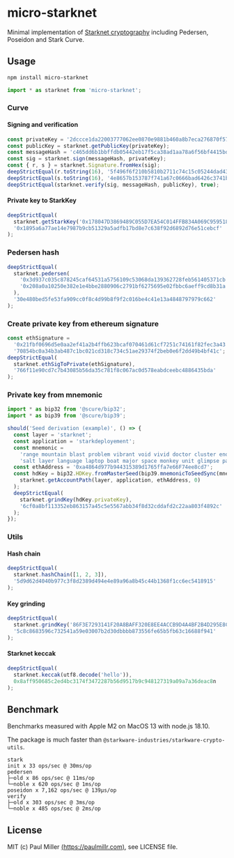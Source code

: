 # micro-starknet

Minimal implementation of [Starknet cryptography](https://docs.starkware.co/starkex/stark-curve.html) including Pedersen, Poseidon and Stark Curve.

## Usage

```sh
npm install micro-starknet
```

```ts
import * as starknet from 'micro-starknet';
```

### Curve

#### Signing and verification

```ts
const privateKey = '2dccce1da22003777062ee0870e9881b460a8b7eca276870f57c601f182136c';
const publicKey = starknet.getPublicKey(privateKey);
const messageHash = 'c465dd6b1bbffdb05442eb17f5ca38ad1aa78a6f56bf4415bdee219114a47';
const sig = starknet.sign(messageHash, privateKey);
const { r, s } = starknet.Signature.fromHex(sig);
deepStrictEqual(r.toString(16), '5f496f6f210b5810b2711c74c15c05244dad43d18ecbbdbe6ed55584bc3b0a2');
deepStrictEqual(s.toString(16), '4e8657b153787f741a67c0666bad6426c3741b478c8eaa3155196fc571416f3');
deepStrictEqual(starknet.verify(sig, messageHash, publicKey), true);
```

#### Private key to StarkKey

```ts
deepStrictEqual(
  starknet.getStarkKey('0x178047D3869489C055D7EA54C014FFB834A069C9595186ABE04EA4D1223A03F'),
  '0x1895a6a77ae14e7987b9cb51329a5adfb17bd8e7c638f92d6892d76e51cebcf'
);
```

### Pedersen hash

```ts
deepStrictEqual(
  starknet.pedersen(
    '0x3d937c035c878245caf64531a5756109c53068da139362728feb561405371cb',
    '0x208a0a10250e382e1e4bbe2880906c2791bf6275695e02fbbc6aeff9cd8b31a'
  ),
  '30e480bed5fe53fa909cc0f8c4d99b8f9f2c016be4c41e13a4848797979c662'
);
```

### Create private key from ethereum signature

```ts
const ethSignature =
  '0x21fbf0696d5e0aa2ef41a2b4ffb623bcaf070461d61cf7251c74161f82fec3a43' +
  '70854bc0a34b3ab487c1bc021cd318c734c51ae29374f2beb0e6f2dd49b4bf41c';
deepStrictEqual(
  starknet.ethSigToPrivate(ethSignature),
  '766f11e90cd7c7b43085b56da35c781f8c067ac0d578eabdceebc4886435bda'
);
```

### Private key from mnemonic

```ts
import * as bip32 from '@scure/bip32';
import * as bip39 from '@scure/bip39';

should('Seed derivation (example)', () => {
  const layer = 'starknet';
  const application = 'starkdeployement';
  const mnemonic =
    'range mountain blast problem vibrant void vivid doctor cluster enough melody ' +
    'salt layer language laptop boat major space monkey unit glimpse pause change vibrant';
  const ethAddress = '0xa4864d977b944315389d1765ffa7e66F74ee8cd7';
  const hdKey = bip32.HDKey.fromMasterSeed(bip39.mnemonicToSeedSync(mnemonic)).derive(
    starknet.getAccountPath(layer, application, ethAddress, 0)
  );
  deepStrictEqual(
    starknet.grindKey(hdKey.privateKey),
    '6cf0a8bf113352eb863157a45c5e5567abb34f8d32cddafd2c22aa803f4892c'
  );
});
```

### Utils

#### Hash chain

```ts
deepStrictEqual(
  starknet.hashChain([1, 2, 3]),
  '5d9d62d4040b977c3f8d2389d494e4e89a96a8b45c44b1368f1cc6ec5418915'
);
```

#### Key grinding

```ts
deepStrictEqual(
  starknet.grindKey('86F3E7293141F20A8BAFF320E8EE4ACCB9D4A4BF2B4D295E8CEE784DB46E0519'),
  '5c8c8683596c732541a59e03007b2d30dbbbb873556fe65b5fb63c16688f941'
);
```

#### Starknet keccak

```ts
deepStrictEqual(
  starknet.keccak(utf8.decode('hello')),
  0x8aff950685c2ed4bc3174f3472287b56d9517b9c948127319a09a7a36deac8n
);
```

## Benchmark

Benchmarks measured with Apple M2 on MacOS 13 with node.js 18.10.

The package is much faster than `@starkware-industries/starkware-crypto-utils`.

```
stark
init x 33 ops/sec @ 30ms/op
pedersen
├─old x 86 ops/sec @ 11ms/op
└─noble x 620 ops/sec @ 1ms/op
poseidon x 7,162 ops/sec @ 139μs/op
verify
├─old x 303 ops/sec @ 3ms/op
└─noble x 485 ops/sec @ 2ms/op
```

## License

MIT (c) Paul Miller [(https://paulmillr.com)](https://paulmillr.com), see LICENSE file.
